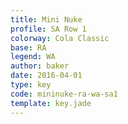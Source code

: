 ```yaml
---
title: Mini Nuke
profile: SA Row 1
colorway: Cola Classic
base: RA
legend: WA
author: baker
date: 2016-04-01
type: key
code: mininuke-ra-wa-sa1
template: key.jade
---
```


<span class="more"> 

